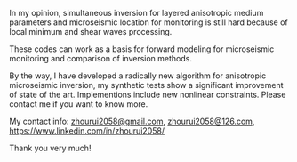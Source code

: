 In my opinion, simultaneous inversion for layered anisotropic medium parameters and microseismic location for monitoring is still hard because of local minimum and shear waves processing.

These codes can work as a basis for forward modeling for microseismic monitoring and comparison of inversion methods.

By the way, I have developed a radically new algorithm for anisotropic microseismic inversion, my synthetic tests show a significant improvement of state of the art. Implementions include new nonlinear constraints. Please contact me if you want to know more. 

My contact info: zhourui2058@gmail.com, zhourui2058@126.com, https://www.linkedin.com/in/zhourui2058/

Thank you very much!
